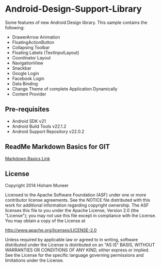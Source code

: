Android-Design-Support-Library
===================================

Some features of new Android Design library. This sample contains the following:

- DrawerArrow Animation
- FloatingActionButton
- Collapsing Toolbar
- Floating Labels (TextInputLayout)
- Coordinator Layout
- NavigationView
- Snackbar
- Google Login
- Facebook Login
- Data Binding
- Change Theme of complete Application Dynamically
- Content Provider

Pre-requisites
--------------

- Android SDK v21
- Android Build Tools v22.1.2
- Android Support Repository v22.0.2

ReadMe Markdown Basics for GIT
--------------
[Markdown Basics Link](https://help.github.com/articles/markdown-basics/)

License
-------

Copyright 2014 Hisham Muneer

Licensed to the Apache Software Foundation (ASF) under one or more contributor
license agreements.  See the NOTICE file distributed with this work for
additional information regarding copyright ownership.  The ASF licenses this
file to you under the Apache License, Version 2.0 (the "License"); you may not
use this file except in compliance with the License.  You may obtain a copy of
the License at

http://www.apache.org/licenses/LICENSE-2.0

Unless required by applicable law or agreed to in writing, software
distributed under the License is distributed on an "AS IS" BASIS, WITHOUT
WARRANTIES OR CONDITIONS OF ANY KIND, either express or implied.  See the
License for the specific language governing permissions and limitations under
the License.
